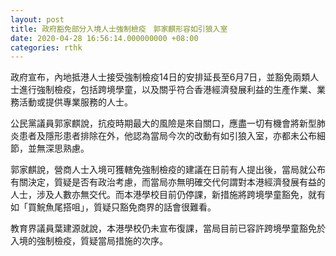 ```yaml
---
layout: post
title: 政府豁免部分入境人士強制檢疫　郭家麒形容如引狼入室
date: 2020-04-28 16:56:14.000000000 +08:00
categories: rthk
---
```


政府宣布，內地抵港人士接受強制檢疫14日的安排延長至6月7日，並豁免兩類人士進行強制檢疫，包括跨境學童，以及關乎符合香港經濟發展利益的生產作業、業務活動或提供專業服務的人士。

公民黨議員郭家麒說，抗疫時期最大的風險是來自關口，應盡一切有機會將新型肺炎患者及隱形患者排除在外，他認為當局今次的改動有如引狼入室，亦都未公布細節，並無深思熟慮。

郭家麒說，營商人士入境可獲轄免強制檢疫的建議在日前有人提出後，當局就公布有關決定，質疑是否有政治考慮，而當局亦無明確交代何謂對本港經濟發展有益的人士，涉及人數亦無交代。而本港學校目前仍停課，新措施將跨境學童豁免，就有如「買鯇魚尾搭咀」，質疑只豁免商界的話會很難看。

教育界議員葉建源就說，本港學校仍未宣布復課，當局目前已容許跨境學童豁免於入境的強制檢疫，質疑當局措施的次序。
